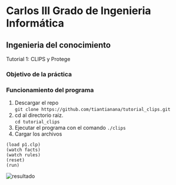 # Carlos III Grado de Ingenieria Informática
## Ingenieria del conocimiento
Tutorial 1: CLIPS y Protege

### Objetivo de la práctica

### Funcionamiento del programa
1. Descargar el repo <br/>
```git clone https://github.com/tiantianana/tutorial_clips.git```
2. cd al directorio raiz. <br/>
```cd tutorial_clips```
3. Ejecutar el programa con el comando `./clips`
4. Cargar los archivos 
```
(load p1.clp)
(watch facts)
(watch rules)
(reset)
(run)
```
![resultado](ejecucion.png)
